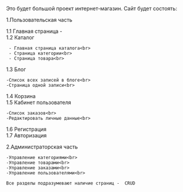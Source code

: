 Это будет большой проект интернет-магазин.
Сайт будет состоять:

1.Пользовательская часть<br>

1.1 Главная страница - <br> 
1.2 Каталог <br> 

     - Главная страница каталога<br> 
     - Страница категории<br> 
     - Страница товара<br> 
 
 1.3 Блог<br> 
 
    -Список всех записей в блоге<br> 
    -Страница одной записи<br> 
    
 1.4 Корзина<br> 
 1.5 Кабинет пользователя<br> 
 
    -Список заказов<br> 
    -Редактировать личные данные<br> 
    
 1.6 Регистрация<br> 
 1.7 Авторизация<br> 
    
2.Администраторская часть<br> 

    -Управление категориями<br> 
    -Управление товарами<br> 
    -Управление заказами<br> 
    -Управление пользователями<br> 
    
    Все разделы подразумевают наличие страниц -  CRUD

